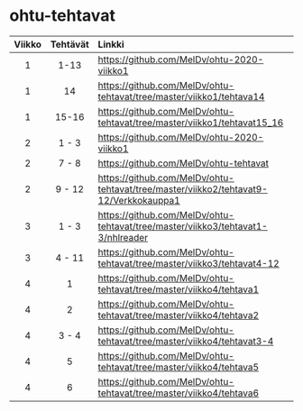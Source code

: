 # ohtu-tehtavat

Viikko | Tehtävät | Linkki
:---: | :---: | :---
1 | 1-13 | <https://github.com/MelDv/ohtu-2020-viikko1>
1 | 14 | <https://github.com/MelDv/ohtu-tehtavat/tree/master/viikko1/tehtava14>
1 | 15-16 | <https://github.com/MelDv/ohtu-tehtavat/tree/master/viikko1/tehtavat15_16>
2 | 1 - 3 | <https://github.com/MelDv/ohtu-2020-viikko1>
2 | 7 - 8 | <https://github.com/MelDv/ohtu-tehtavat>
2 | 9 - 12 | <https://github.com/MelDv/ohtu-tehtavat/tree/master/viikko2/tehtavat9-12/Verkkokauppa1>
3 | 1 - 3 | <https://github.com/MelDv/ohtu-tehtavat/tree/master/viikko3/tehtavat1-3/nhlreader>
3 | 4 - 11 | <https://github.com/MelDv/ohtu-tehtavat/tree/master/viikko3/tehtavat4-12>
4 | 1 | <https://github.com/MelDv/ohtu-tehtavat/tree/master/viikko4/tehtava1>
4 | 2 | <https://github.com/MelDv/ohtu-tehtavat/tree/master/viikko4/tehtava2>
4 | 3 - 4  | <https://github.com/MelDv/ohtu-tehtavat/tree/master/viikko4/tehtavat3-4>
4 | 5 | <https://github.com/MelDv/ohtu-tehtavat/tree/master/viikko4/tehtava5>
4 | 6 | <https://github.com/MelDv/ohtu-tehtavat/tree/master/viikko4/tehtava6>
